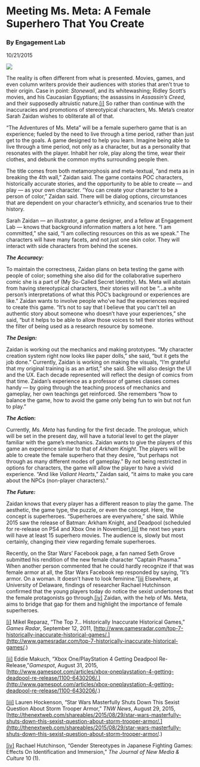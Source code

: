 # Meeting Ms. Meta: A Female Superhero That You Create

### By Engagement Lab

10/21/2015

![](https://res.cloudinary.com/engagement-lab-home/image/upload/v1/homepage-2.0/news/medium/0_0RQkoKsGEJX9saPz.jpg)

The reality is often different from what is presented. Movies, games, and even column writers provide their audiences with stories that aren’t true to their origin. Case in point: _Stonewall_, and its whitewashing; Ridley Scott’s movies, and his Caucasian Egyptians; the assassins in _Assassin’s Creed_, and their supposedly altruistic nature.[[i]](http://engagementgamelab.org/blog/#_edn1) So rather than continue with the inaccuracies and promotions of stereotypical characters, Ms. Meta’s creator Sarah Zaidan wishes to obliterate all of that.

“The Adventures of Ms. Meta” will be a female superhero game that is an experience; fueled by the need to live through a time period, rather than just get to the goals. A game designed to help you learn. Imagine being able to live through a time period, not only as a character, but as a personality that resonates with the player. Inhabit her role, play along the time, wear their clothes, and debunk the common myths surrounding people then.

The title comes from both metamorphosis and meta-textual, “and meta as in breaking the 4th wall,” Zaidan said. The game contains POC characters, historically accurate stories, and the opportunity to be able to create — and play — as your own character. “You can create your character to be a person of color,” Zaidan said. There will be dialog options, circumstances that are dependent on your character’s ethnicity, and scenarios true to their history.

Sarah Zaidan — an illustrator, a game designer, and a fellow at Engagement Lab — knows that background information matters a lot here. “I am committed,” she said, “I am collecting resources on this as we speak.” The characters will have many facets, and not just one skin color. They will interact with side characters from behind the scenes.

**_The Accuracy:_**

To maintain the correctness, Zaidan plans on beta testing the game with people of color; something she also did for the collaborative superhero comic she is a part of (My So-Called Secret Identity). Ms. Meta will abstain from having stereotypical characters, their stories will not be “…a white person’s interpretations of what this POC’s background or experiences are like.” Zaidan wants to involve people who’ve had the experiences required to create this game. “It’s not to say that I believe that you can’t tell an authentic story about someone who doesn’t have your experiences,” she said, “but it helps to be able to allow those voices to tell their stories without the filter of being used as a research resource by someone.

**_The Design:_**

Zaidan is working out the mechanics and making prototypes. “My character creation system right now looks like paper dolls,” she said, “but it gets the job done.” Currently, Zaidan is working on making the visuals, “I’m grateful that my original training is as an artist,” she said. She will also design the UI and the UX. Each decade represented will reflect the design of comics from that time. Zaidan’s experience as a professor of games classes comes handy — by going through the teaching process of mechanics and gameplay, her own teachings get reinforced. She remembers “how to balance the game, how to avoid the game only being fun to win but not fun to play.”

**_The Action_:**

Currently, _Ms. Meta_ has funding for the first decade. The prologue, which will be set in the present day, will have a tutorial level to get the player familiar with the game’s mechanics. Zaidan wants to give the players of this game an experience similar to that of _Arkham Knight_. The players will be able to create the female superhero that they desire, “but perhaps not through as many different modes of gameplay.” By not being restricted in options for characters, the game will allow the player to have a vivid experience. “And like _Valiant Hearts_,” Zaidan said, “it aims to make you care about the NPCs (non-player characters).”

**_The Future:_**

Zaidan knows that every player has a different reason to play the game. The aesthetic, the game type, the puzzle, or even the concept. Here, the concept is superheroes. “Superheroes are everywhere,” she said. While 2015 saw the release of Batman: Arkham Knight, and Deadpool (scheduled for re-release on PS4 and Xbox One in November),[[ii]](http://engagementgamelab.org/blog/#_edn2) the next two years will have at least 15 superhero movies. The audience is, slowly but most certainly, changing their view regarding female superheroes.

Recently, on the Star Wars’ Facebook page, a fan named Seth Grove submitted his rendition of the new female character “Captain Phasma.” When another person commented that he could hardly recognize if that was female armor at all, the Star Wars Facebook rep responded by saying, “It’s armor. On a woman. It doesn’t have to look feminine.”[[iii](http://engagementgamelab.org/blog/#_edn3) Elsewhere, at University of Delaware, findings of researcher Rachael Hutchinson confirmed that the young players today do notice the sexist undertones that the female protagonists go through.[[iv]](http://engagementgamelab.org/blog/#_edn4) Zaidan, with the help of Ms. Meta, aims to bridge that gap for them and highlight the importance of female superheroes.

[[i]](http://engagementgamelab.org/blog/#_ednref1) Mikel Reparaz, “The Top 7… Historically Inaccurate Historical Games,” _Games Radar_, September 12, 2011, [http://www.gamesradar.com/top-7-historically-inaccurate-historical-games/.](http://www.gamesradar.com/top-7-historically-inaccurate-historical-games/.)

[[ii]](http://engagementgamelab.org/blog/#_ednref2) Eddie Makuch, “Xbox One/PlayStation 4 Getting Deadpool Re-Release,”_Gamespot_, August 31, 2015, [http://www.gamespot.com/articles/xbox-oneplaystation-4-getting-deadpool-re-release/1100-6430206/.](http://www.gamespot.com/articles/xbox-oneplaystation-4-getting-deadpool-re-release/1100-6430206/.)

[[iii]](http://engagementgamelab.org/blog/#_ednref3) Lauren Hockenson, “Star Wars Masterfully Shuts Down This Sexist Question About Storm Trooper Armor,” _TNW News_, August 29, 2015, [http://thenextweb.com/shareables/2015/08/29/star-wars-masterfully-shuts-down-this-sexist-question-about-storm-trooper-armor/.](http://thenextweb.com/shareables/2015/08/29/star-wars-masterfully-shuts-down-this-sexist-question-about-storm-trooper-armor/.)

[[iv]](http://engagementgamelab.org/blog/#_ednref4) Rachael Hutchinson, “Gender Stereotypes in Japanese Fighting Games: Effects On Identification and Immersion,” _The Journal of New Media & Culture_ 10 (1).

